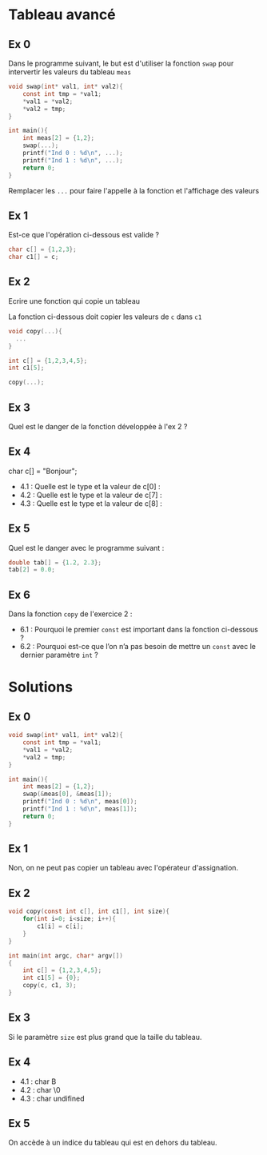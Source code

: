 # Tableau avancé

## Ex 0

Dans le programme suivant, le but est d'utiliser la fonction `swap` pour intervertir les valeurs du 
tableau `meas`

```c
void swap(int* val1, int* val2){
    const int tmp = *val1;
    *val1 = *val2;
    *val2 = tmp;
}

int main(){
    int meas[2] = {1,2};
    swap(...);
    printf("Ind 0 : %d\n", ...);
    printf("Ind 1 : %d\n", ...);
    return 0;
}
```

Remplacer les `...` pour faire l'appelle à la fonction et l'affichage des valeurs

## Ex 1

Est-ce que l'opération ci-dessous est valide ?

```c
char c[] = {1,2,3};
char c1[] = c;
```

## Ex 2

Ecrire une fonction qui copie un tableau 

La fonction ci-dessous doit copier les valeurs de `c` dans `c1`

```c
void copy(...){
  ...
}

int c[] = {1,2,3,4,5};
int c1[5];

copy(...);
```

## Ex 3

Quel est le danger de la fonction développée à l'ex 2 ?


## Ex 4

char c[] = "Bonjour";

- 4.1 : Quelle est le type et la valeur de c[0] :
- 4.2 : Quelle est le type et la valeur de c[7] :
- 4.3 : Quelle est le type et la valeur de c[8] :

## Ex 5

Quel est le danger avec le programme suivant :

```c
double tab[] = {1.2, 2.3};
tab[2] = 0.0;
```

## Ex 6

Dans la fonction `copy` de l'exercice 2 :

- 6.1 : Pourquoi le premier `const` est important dans la fonction ci-dessous ?
- 6.2 : Pourquoi est-ce que l’on n’a pas besoin de mettre un `const` avec le dernier paramètre `int` ?


# Solutions


## Ex 0

```c
void swap(int* val1, int* val2){
    const int tmp = *val1;
    *val1 = *val2;
    *val2 = tmp;
}

int main(){
    int meas[2] = {1,2};
    swap(&meas[0], &meas[1]);
    printf("Ind 0 : %d\n", meas[0]);
    printf("Ind 1 : %d\n", meas[1]);
    return 0;
}
```

## Ex 1

Non, on ne peut pas copier un tableau avec l'opérateur d'assignation.

## Ex 2

```c
void copy(const int c[], int c1[], int size){
    for(int i=0; i<size; i++){
        c1[i] = c[i];
    }
}

int main(int argc, char* argv[])
{
    int c[] = {1,2,3,4,5};
    int c1[5] = {0};
    copy(c, c1, 3);
}
```

## Ex 3

Si le paramètre `size` est plus grand que la taille du tableau.

## Ex 4

- 4.1 : char B
- 4.2 : char \0
- 4.3 : char undifined

## Ex 5

On accède à un indice du tableau qui est en dehors du tableau.

